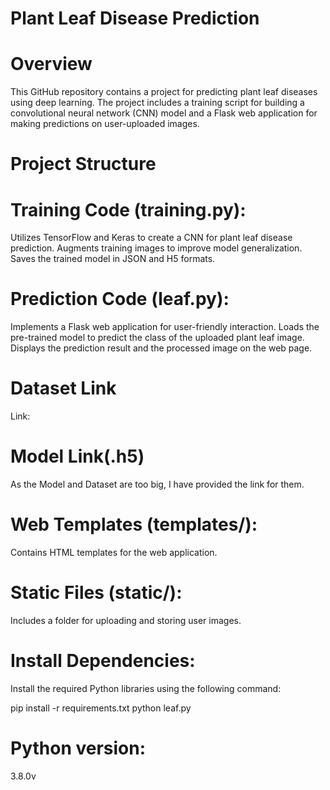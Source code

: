 # Plant Leaf Disease Prediction
# Overview
This GitHub repository contains a project for predicting plant leaf diseases using deep learning. The project includes a training script for building a convolutional neural network (CNN) model and a Flask web application for making predictions on user-uploaded images.

# Project Structure
# Training Code (training.py):

Utilizes TensorFlow and Keras to create a CNN for plant leaf disease prediction.
Augments training images to improve model generalization.
Saves the trained model in JSON and H5 formats.

# Prediction Code (leaf.py):

Implements a Flask web application for user-friendly interaction.
Loads the pre-trained model to predict the class of the uploaded plant leaf image.
Displays the prediction result and the processed image on the web page.

# Dataset Link
Link: 

# Model Link(.h5)


As the Model and Dataset are too big, I have provided the link for them.
# Web Templates (templates/):

Contains HTML templates for the web application.
# Static Files (static/):
Includes a folder for uploading and storing user images.

# Install Dependencies:
Install the required Python libraries using the following command:

pip install -r requirements.txt
python leaf.py

# Python version:
3.8.0v
